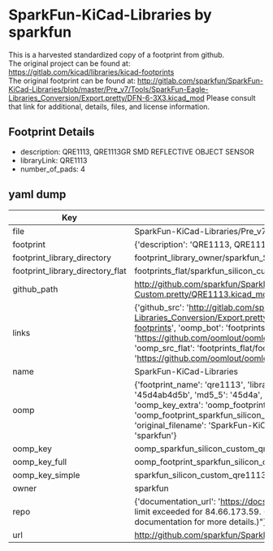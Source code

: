 # SparkFun-KiCad-Libraries by sparkfun  
This is a harvested standardized copy of a footprint from github.  
The original project can be found at:  
https://gitlab.com/kicad/libraries/kicad-footprints  
The original footprint can be found at:
http://gitlab.com/sparkfun/SparkFun-KiCad-Libraries/blob/master/Pre_v7/Tools/SparkFun-Eagle-Libraries_Conversion/Export.pretty/DFN-6-3X3.kicad_mod
Please consult that link for additional, details, files, and license information.  
## Footprint Details
* description: QRE1113, QRE1113GR SMD REFLECTIVE OBJECT SENSOR  
* libraryLink: QRE1113  
* number_of_pads: 4  
## yaml dump  
| Key | Value |  
| --- | --- |  
| file | SparkFun-KiCad-Libraries/Pre_v7/Footprints/Silicon-Custom.pretty/QRE1113.kicad_mod |  
| footprint | {'description': 'QRE1113, QRE1113GR SMD REFLECTIVE OBJECT SENSOR', 'libraryLink': 'QRE1113', 'number_of_pads': 4} |  
| footprint_library_directory | footprint_library_owner/sparkfun_SparkFun-KiCad-Libraries |  
| footprint_library_directory_flat | footprints_flat/sparkfun_silicon_custom_qre1113/working |  
| github_path | http://github.com/sparkfun/SparkFun-KiCad-Libraries/blob/master/Pre_v7/Footprints/Silicon-Custom.pretty/QRE1113.kicad_mod |  
| links | {'github_src': 'http://gitlab.com/sparkfun/SparkFun-KiCad-Libraries/blob/master/Pre_v7/Tools/SparkFun-Eagle-Libraries_Conversion/Export.pretty/DFN-6-3X3.kicad_mod', 'github_src_repo': 'https://gitlab.com/kicad/libraries/kicad-footprints', 'oomp_bot': 'footprints/sparkfun_silicon_custom_qre1113/working', 'oomp_bot_github': 'https://github.com/oomlout/oomlout_oomp_footprint_bot/tree/main/footprints/sparkfun_silicon_custom_qre1113/working', 'oomp_src_flat': 'footprints_flat/footprints_flat/sparkfun_silicon_custom_qre1113/working', 'oomp_src_flat_github': 'https://github.com/oomlout/oomlout_oomp_footprint_src/tree/main/footprints_flat/sparkfun_silicon_custom_qre1113/working'} |  
| name | SparkFun-KiCad-Libraries |  
| oomp | {'footprint_name': 'qre1113', 'library_name': 'silicon_custom', 'md5': '45d4ab4d5b43c8028dcedf11457b0dee', 'md5_10': '45d4ab4d5b', 'md5_5': '45d4a', 'md5_6': '45d4ab', 'oomp_key': 'oomp_sparkfun_silicon_custom_qre1113', 'oomp_key_extra': 'oomp_footprint_sparkfun_silicon_custom_qre1113', 'oomp_key_full': 'oomp_footprint_sparkfun_silicon_custom_qre1113_45d4ab', 'oomp_key_simple': 'sparkfun_silicon_custom_qre1113', 'original_filename': 'SparkFun-KiCad-Libraries/Pre_v7/Footprints/Silicon-Custom.pretty/QRE1113.kicad_mod', 'owner_name': 'sparkfun'} |  
| oomp_key | oomp_sparkfun_silicon_custom_qre1113 |  
| oomp_key_full | oomp_footprint_sparkfun_silicon_custom_qre1113 |  
| oomp_key_simple | sparkfun_silicon_custom_qre1113 |  
| owner | sparkfun |  
| repo | {'documentation_url': 'https://docs.github.com/rest/overview/resources-in-the-rest-api#rate-limiting', 'message': "API rate limit exceeded for 84.66.173.59. (But here's the good news: Authenticated requests get a higher rate limit. Check out the documentation for more details.)"} |  
| url | http://github.com/sparkfun/SparkFun-KiCad-Libraries |  


